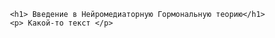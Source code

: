 <!DOCTYPE html>
<html lang="ru">
<head>
    <meta http-equiv="Content-Type" content="text/css" charset="UTF-8">
    <link rel="stylesheet" href = "main.css">
    <title>Введение в НГТ</title>
</head>



<body>
  <div class="bg"></div>
  <div class="content">

     <h1> Введение в Нейромедиаторную Гормональную теорию</h1>
     <p> Какой-то текст </p>
  </div>
</body>
</html>
